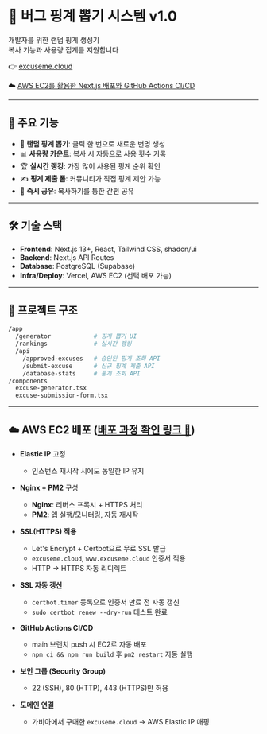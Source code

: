 # 🎲 버그 핑계 뽑기 시스템 v1.0

 개발자를 위한 랜덤 핑계 생성기  
 복사 기능과 사용량 집계를 지원합니다

👉 [excuseme.cloud](https://excuseme.cloud)

☁️ [AWS EC2를 활용한 Next.js 배포와 GitHub Actions CI/CD](https://www.notion.so/AWS-EC2-Next-js-excuse-me-275f671141038073ae51f059574e0ebb)

---

## 🚀 주요 기능
- 🎲 **랜덤 핑계 뽑기**: 클릭 한 번으로 새로운 변명 생성
- 📊 **사용량 카운트**: 복사 시 자동으로 사용 횟수 기록
- 🏆 **실시간 랭킹**: 가장 많이 사용된 핑계 순위 확인
- ✍️ **핑계 제출 폼**: 커뮤니티가 직접 핑계 제안 가능
- 🚀 **즉시 공유**: 복사하기를 통한 간편 공유

---

## 🛠 기술 스택
- **Frontend**: Next.js 13+, React, Tailwind CSS, shadcn/ui
- **Backend**: Next.js API Routes
- **Database**: PostgreSQL (Supabase)
- **Infra/Deploy**: Vercel, AWS EC2 (선택 배포 가능)

---

## 📂 프로젝트 구조
```bash
/app
  /generator            # 핑계 뽑기 UI
  /rankings             # 실시간 랭킹
  /api
    /approved-excuses   # 승인된 핑계 조회 API
    /submit-excuse      # 신규 핑계 제출 API
    /database-stats     # 통계 조회 API
/components
  excuse-generator.tsx
  excuse-submission-form.tsx
```

---

## ☁️ AWS EC2 배포  ([배포 과정 확인 링크 🔗](https://www.notion.so/AWS-EC2-Next-js-excuse-me-275f671141038073ae51f059574e0ebb))

- **Elastic IP** 고정
    - 인스턴스 재시작 시에도 동일한 IP 유지

- **Nginx + PM2** 구성
    - **Nginx**: 리버스 프록시 + HTTPS 처리
    - **PM2**: 앱 실행/모니터링, 자동 재시작

- **SSL(HTTPS) 적용**
    - Let's Encrypt + Certbot으로 무료 SSL 발급
    - `excuseme.cloud`, `www.excuseme.cloud` 인증서 적용
    - HTTP → HTTPS 자동 리디렉트

- **SSL 자동 갱신**
    - `certbot.timer` 등록으로 인증서 만료 전 자동 갱신
    - `sudo certbot renew --dry-run` 테스트 완료

- **GitHub Actions CI/CD**
    - main 브랜치 push 시 EC2로 자동 배포
    - `npm ci && npm run build` 후 `pm2 restart` 자동 실행

- **보안 그룹 (Security Group)**
    - 22 (SSH), 80 (HTTP), 443 (HTTPS)만 허용

- **도메인 연결**
    - 가비아에서 구매한 `excuseme.cloud` → AWS Elastic IP 매핑
 
